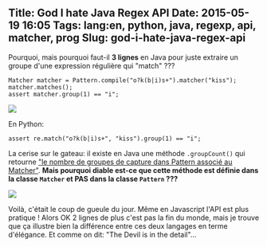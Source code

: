 Title: God I hate Java Regex API
Date: 2015-05-19 16:05
Tags: lang:en, python, java, regexp, api, matcher, prog
Slug: god-i-hate-java-regex-api
---
Pourquoi, mais pourquoi faut-il **3 lignes** en Java pour juste extraire un groupe d'une expression régulière qui "match" ???

```
Matcher matcher = Pattern.compile("o?k(b|i)s+").matcher("kiss");
matcher.matches();
assert matcher.group(1) == "i";
```

<img amt="Angry face" src="images/wwcb/rage-comic-angry.jpg">

En Python:

```
assert re.match("o?k(b|i)s+", "kiss").group(1) == "i";
```

La cerise sur le gateau: il existe en Java une méthode `.groupCount()` qui retourne ["le nombre de groupes de capture dans Pattern associé au Matcher"](http://docs.oracle.com/javase/7/docs/api/java/util/regex/Matcher.html#groupCount()).
**Mais pourquoi diable est-ce que cette méthode est définie dans la classe `Matcher` et PAS dans la classe `Pattern` ???**

<img src="images/wwcb/Aaaargh.gif">

Voilà, c'était le coup de gueule du jour. Même en Javascript l'API est plus pratique ! Alors OK 2 lignes de plus c'est pas la fin du monde, mais je trouve que ça illustre bien la différence entre ces deux langages en terme d'élégance. Et comme on dit: "The Devil is in the detail"...
